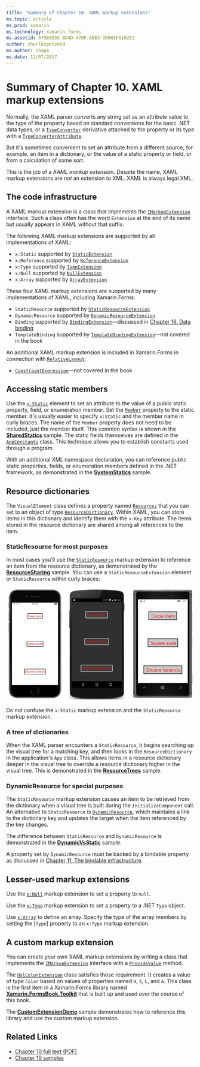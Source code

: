 ```yaml
---
title: "Summary of Chapter 10. XAML markup extensions"
ms.topic: article
ms.prod: xamarin
ms.technology: xamarin-forms
ms.assetid: 575EAE55-BD4D-470F-A583-3D065FA102E2
author: charlespetzold
ms.author: chape
ms.date: 11/07/2017
---
```


# Summary of Chapter 10. XAML markup extensions

Normally, the XAML parser converts any string set as an attribute value to the type of the property based on standard conversions for the basic .NET data types, or a [`TypeConverter`](https://developer.xamarin.com/api/type/Xamarin.Forms.TypeConverter/) derivative attached to the property or its type with a [`TypeConverterAttribute`](https://developer.xamarin.com/api/type/Xamarin.Forms.TypeConverterAttribute/).

But it's sometimes convenient to set an attribute from a different source, for example, an item in a dictionary, or the value of a static property or field, or from a calculation of some sort.

This is the job of a *XAML markup extension*. Despite the name, XAML markup extensions are *not* an extension to XML. XAML is always legal XML.

## The code infrastructure

A XAML markup extension is a class that implements the [`IMarkupExtension`](https://developer.xamarin.com/api/type/Xamarin.Forms.Xaml.IMarkupExtension/) interface. Such a class often has the word `Extension` at the end of its name but usually appears in XAML without that suffix.

The following XAML markup extensions are supported by all implementations of XAML:

- `x:Static` supported by [`StaticExtension`](https://developer.xamarin.com/api/type/Xamarin.Forms.Xaml.StaticExtension/)
- `x:Reference` supported by [`ReferenceExtension`](https://developer.xamarin.com/api/type/Xamarin.Forms.Xaml.ReferenceExtension/)
- `x:Type` supported by [`TypeExtension`](https://developer.xamarin.com/api/type/Xamarin.Forms.Xaml.TypeExtension/)
- `x:Null` supported by [`NullExtension`](https://developer.xamarin.com/api/type/Xamarin.Forms.Xaml.NullExtension/)
- `x:Array` supported by [`ArrayExtension`](https://developer.xamarin.com/api/type/Xamarin.Forms.Xaml.ArrayExtension/)

These four XAML markup extensions are supported by many implementations of XAML, including Xamarin.Forms:

- `StaticResource` supported by [`StaticResourceExtension`](https://developer.xamarin.com/api/type/Xamarin.Forms.Xaml.StaticResourceExtension/)
- `DynamicResource` supported by [`DynamicResourceExtension`](https://developer.xamarin.com/api/type/Xamarin.Forms.Xaml.DynamicResourceExtension/)
- `Binding` supported by [`BindingExtension`](https://developer.xamarin.com/api/type/Xamarin.Forms.Xaml.BindingExtension/)&mdash;discussed in [Chapter 16. Data binding](#chapter16)
- `TemplateBinding` supported by [`TemplateBindingExtension`](https://developer.xamarin.com/api/type/Xamarin.Forms.Xaml.TemplateBindingExtension/)&mdash;not covered in the book

An additional XAML markup extension is included in Xamarin.Forms in connection with [`RelativeLayout`](https://developer.xamarin.com/api/type/Xamarin.Forms.RelativeLayout/):

- [`ConstraintExpression`](https://developer.xamarin.com/api/type/Xamarin.Forms.ConstraintExpression/)&mdash;not covered in the book

## Accessing static members

Use the [`x:Static`](https://developer.xamarin.com/api/type/Xamarin.Forms.Xaml.StaticExtension/) element to set an attribute to the value of a public static property, field, or enumeration member. Set the [`Member`](https://developer.xamarin.com/api/property/Xamarin.Forms.Xaml.StaticExtension.Member/) property to the static member. It's usually easier to specify `x:Static` and the member name in curly braces. The name of the `Member` property does not need to be included, just the member itself. This common syntax is shown in the [**SharedStatics**](https://github.com/xamarin/xamarin-forms-book-samples/tree/master/Chapter10/SharedStatics) sample. The static fields themselves are defined in the [`AppConstants`](https://github.com/xamarin/xamarin-forms-book-samples/blob/master/Chapter10/SharedStatics/SharedStatics/SharedStatics/AppConstants.cs) class. This technique allows you to establish constants used through a program.

With an additional XML namespace declaration, you can reference public static properties, fields, or enumeration members defined in the .NET framework, as demonstrated in the [**SystemStatics**](https://github.com/xamarin/xamarin-forms-book-samples/tree/master/Chapter10/SystemStatics) sample.

## Resource dictionaries

The `VisualElement` class defines a property named [`Resources`](https://developer.xamarin.com/api/property/Xamarin.Forms.VisualElement.Resources/) that you can set to an object of type [`ResourceDictionary`](https://developer.xamarin.com/api/type/Xamarin.Forms.ResourceDictionary/). Within XAML, you can store items in this dictionary and identify them with the `x:Key` attribute. The items stored in the resource dictionary are shared among all references to the item.

### StaticResource for most purposes

In most cases you'll use the [`StaticResource`](https://developer.xamarin.com/api/type/Xamarin.Forms.Xaml.StaticResourceExtension/) markup extension to reference an item from the resource dictionary, as demonstrated by the [**ResourceSharing**](https://github.com/xamarin/xamarin-forms-book-samples/tree/master/Chapter10/ResourceSharing) sample. You can use a `StaticResourceExtension` element or `StaticResource` within curly braces:

[![Triple screenshot of resource sharing](images/ch10fg03-small.png "Resource Sharing")](images/ch10fg03-large.png#lightbox "Resource Sharing")

Do not confuse the `x:Static` markup extension and the `StaticResource` markup extension.

### A tree of dictionaries

When the XAML parser encounters a `StaticResource`, it begins searching up the visual tree for a matching key, and then looks in the `ResourceDictionary` in the application's `App` class. This allows items in a resource dictionary deeper in the visual tree to override a resource dictionary higher in the visual tree. This is demonstrated in the [**ResourceTrees**](https://github.com/xamarin/xamarin-forms-book-samples/tree/master/Chapter10/ResourceTrees) sample.

### DynamicResource for special purposes

The `StaticResource` markup extension causes an item to be retrieved from the dictionary when a visual tree is built during the `InitializeComponent` call. An alternative to `StaticResource` is [`DynamicResource`](https://developer.xamarin.com/api/type/Xamarin.Forms.Xaml.DynamicResourceExtension/), which maintains a link to the dictionary key and updates the target when the item referenced by the key changes.

The difference between `StaticResource` and `DynamicResource` is demonstrated in the [**DynamicVsStatic**](https://github.com/xamarin/xamarin-forms-book-samples/tree/master/Chapter10/DynamicVsStatic) sample.

A property set by `DynamicResource` must be backed by a bindable property as discussed in [Chapter 11, The bindable infrastructure](chapter11.md).

## Lesser-used markup extensions

Use the [`x:Null`](https://developer.xamarin.com/api/type/Xamarin.Forms.Xaml.NullExtension/) markup extension to set a property to `null`.

Use the [`x:Type`](https://developer.xamarin.com/api/type/Xamarin.Forms.Xaml.TypeExtension/) markup extension to set a property to a .NET `Type` object.

Use [`x:Array`](https://developer.xamarin.com/api/type/Xamarin.Forms.Xaml.ArrayExtension/) to define an array. Specify the type of the array members by setting the [`Type`] property to an `x:Type` markup extension.

## A custom markup extension

You can create your own XAML markup extensions by writing a class that implements the [`IMarkupExtension`](https://developer.xamarin.com/api/type/Xamarin.Forms.Xaml.IMarkupExtension/) interface with a [`ProvideValue`](https://developer.xamarin.com/api/member/Xamarin.Forms.Xaml.IMarkupExtension.ProvideValue/p/System.IServiceProvider/) method.

The [`HslColorExtension`](https://github.com/xamarin/xamarin-forms-book-samples/blob/master/Libraries/Xamarin.FormsBook.Toolkit/Xamarin.FormsBook.Toolkit/HslColorExtension.cs) class satisfies those requirement. It creates a value of type `Color` based on values of properties named `H`, `S`, `L`, and `A`. This class is the first item in a Xamarin.Forms library named [**Xamarin.FormsBook.Toolkit**](https://github.com/xamarin/xamarin-forms-book-samples/tree/master/Libraries/Xamarin.FormsBook.Toolkit) that is built up and used over the course of this book.

The [**CustomExtensionDemo**](https://github.com/xamarin/xamarin-forms-book-samples/tree/master/Chapter10/CustomExtensionDemo) sample demonstrates how to reference this library and use the custom markup extension.



## Related Links

- [Chapter 10 full text (PDF)](https://download.xamarin.com/developer/xamarin-forms-book/XamarinFormsBook-Ch10-Apr2016.pdf)
- [Chapter 10 samples](https://github.com/xamarin/xamarin-forms-book-samples/tree/master/Chapter10)
